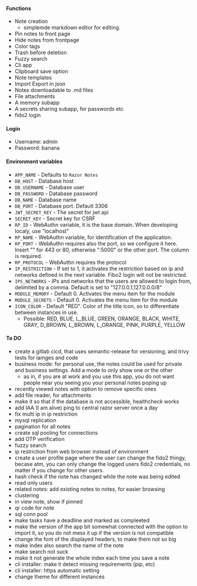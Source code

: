 #### Functions
- Note creation
    - simplemde markdown editor for editing.
- Pin notes to front page
- Hide notes from frontpage
- Color tags
- Trash before deletion
- Fuzzy search
- Cli app
- Clipboard save option
- Note templates
- Import Export in json
- Notes downloadable to .md files
- File attachments
- A memory subapp
- A secrets sharing subapp, for passwords etc
- fido2 login

#### Login
- Username: admin
- Password: banana

#### Environment variables
- `APP_NAME` - Defaults to `Razor Notes`
- `DB_HOST` - Database host
- `DB_USERNAME` - Database user
- `DB_PASSWORD` - Database password
- `DB_NAME` - Database name
- `DB_PORT` - Database port. Default 3306
- `JWT_SECRET_KEY` - The secret for jwt api
- `SECRET_KEY` - Secret key for CSRF
- `RP_ID` - WebAuthn variable, it is the base domain. When developing localy, use "localhost"
- `RP_NAME` - WebAuthn variable, for identification of the application.
- `RP_PORT` - WebAuthn requires also the port, so we configure it here. Insert "" for 443 or 80, otherwise ":5000" or the other port. The column is required.
- `RP_PROTOCOL` - WebAuthn requires the protocol
- `IP_RESTRICTION` - If set to 1, it activates the restriction based on ip and networks defined in the next variable. Fibo2 login will not be restricted.
- `IPS_NETWORKS` - IPs and networks that the users are allowed to login from, delimited by a comma. Default is set to "127.0.0.1,127.0.0.0/8"
- `MODULE_MEMORY` - Default 0. Activates the menu item for the module
- `MODULE_SECRETS` - Default 0. Activates the menu item for the module
- `ICON_COLOR` - Default "RED". Color of the title icon, so to differentiate between instances in use.
    - Possible: RED, BLUE, L_BLUE, GREEN, ORANGE, BLACK, WHITE, GRAY, D_BROWN, L_BROWN, L_ORANGE, PINK, PURPLE, YELLOW

#### To DO
- create a gitlab cicd, that uses semantic-release for versioning, and trivy tests for iamges and code
- business mode: for personal use, the notes could be used for private and business settings. Add a mode to only show one or the other
     - as in, if you are at work and you use this app, you do not want people near you seeing you your personal notes poping up
- recently viewed notes with option to remove specific ones
- add file reader, for attachments
- make it so that if the database is not accessible, healthcheck works
- add IAA (I am alive) ping to central razor server once a day
- fix multi ip in ip restriction
- mysql replication
- pagination for all notes
- create sql pooling for connections
- add OTP verification
- fuzzy search
- ip restriction from web browser instead of environment
- create a user profile page where the user can change the fido2 thingy, becase atm, you can only change the logged users fido2 credentials, no matter if you change for other users.
- hash check if the note has changed while the note was being edited
- read only users
- related notes: add existing notes to notes, for easier browsing
- clustering
- in view note, show if pinned
- qr code for note
- sql conn pool
- make tasks have a deadline and marked as compleeted
- make the version of the app bit somewhat connected with the option to import it, so you do not mess it up if the version is not compatible
- change the font of the displayed headers, to make them not so big
- make index also search the name of the note
- make search not suck
- make it not generate the whole index each time you save a note
- cli installer: make it detect missing requirements (pip, etc)
- cli installer: https automatic setting
- change theme for different instances
